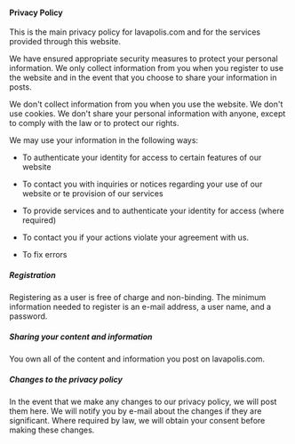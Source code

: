 #### Privacy Policy
This is the main privacy policy for lavapolis.com and for the services provided through this website.

We have ensured appropriate security measures to protect your personal information. We only collect information from you when you register to use the website and in the event that you choose to share your information in posts.

We don't collect information from you when you use the website. We don't use cookies. We don't share your personal information with anyone, except to comply with the law or to protect our rights.

We may use your information in the following ways:

* To authenticate your identity for access to certain features of our website

* To contact you with inquiries or notices regarding your use of our website or te provision of our services

* To provide services and to authenticate your identity for access (where required)

* To contact you if your actions violate your agreement with us.

* To fix errors

##### Registration

Registering as a user is free of charge and non-binding. The minimum information needed to register is an e-mail address, a user name, and a password.

##### Sharing your content and information

You own all of the content and information you post on lavapolis.com.

##### Changes to the privacy policy

In the event that we make any changes to our privacy policy, we will post them here. We will notify you by e-mail about the changes if they are significant. Where required by law, we will obtain your consent before making these changes.</p>
